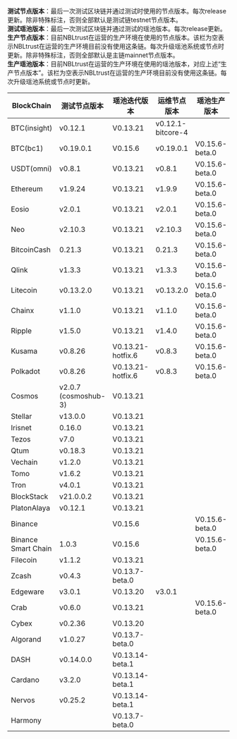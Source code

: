 **测试节点版本**：最后一次测试区块链并通过测试时使用的节点版本。每次release更新。除非特殊标注，否则全部默认是测试链testnet节点版本。<br/>
**测试瑶池版本**：最后一次测试区块链并通过测试的瑶池版本。每次release更新。<br/>
**生产节点版本**：目前NBLtrust在运营的生产环境在使用的节点版本。该栏为空表示NBLtrust在运营的生产环境目前没有使用这条链。每次升级瑶池系统或节点时更新。除非特殊标注，否则全部默认是主链mainnet节点版本。<br/>
**生产瑶池版本**：目前NBLtrust在运营的生产环境在使用的瑶池版本，对应上述“生产节点版本”。该栏为空表示NBLtrust在运营的生产环境目前没有使用这条链。每次升级瑶池系统或节点时更新。<br/>


| BlockChain  | 测试节点版本 | 瑶池迭代版本 | 运维节点版本 | 瑶池生产版本 |
| ----------- | ---------- | ---------- | ---------- | ---------- | 
| BTC(insight) | v0.12.1    | V0.13.21 |    v0.12.1-bitcore-4  |  |
| BTC(bc1)    | v0.19.0.1    | V0.15.6 |    v0.19.0.1  | V0.15.6-beta.0 |
| USDT(omni) | v0.8.1    | V0.13.21 |    v0.8.1  | V0.15.6-beta.0 |
| Ethereum    | v1.9.24     | V0.13.21 |     	v1.9.9 | V0.15.6-beta.0 |
| Eosio       | v2.0.1 | V0.13.21 | v2.0.1 | V0.15.6-beta.0 |
| Neo         | v2.10.3    | V0.13.21 |    	v2.10.3 | V0.15.6-beta.0   |
| BitcoinCash | 0.21.3     | V0.13.21 | 0.21.3   | V0.15.6-beta.0 |
| Qlink       | v1.3.3     | V0.13.21 |  	v1.3.3    | V0.15.6-beta.0 |
| Litecoin    | v0.13.2.0    | V0.13.21 |   v0.13.2.0   | V0.15.6-beta.0 |
| Chainx      | v1.1.0     | V0.13.21 |  v1.1.0    | V0.15.6-beta.0 | 
| Ripple      | v1.5.0     | V0.13.21 |  	v1.4.0    | V0.15.6-beta.0 |
| Kusama      | v0.8.26    | V0.13.21-hotfix.6 |  v0.8.3  | V0.15.6-beta.0 | 
| Polkadot      | v0.8.26    | V0.13.21-hotfix.6 |  v0.8.3  | V0.15.6-beta.0 |
| Cosmos      | v2.0.7 (cosmoshub-3)     | V0.13.21 |    |  |
| Stellar     | v13.0.0    | V0.13.21 |    |  |
| Irisnet     | 0.16.0    | V0.13.21 |  	   |  |
| Tezos       | v7.0   | V0.13.21 |      |  |
| Qtum        | v0.18.3    | V0.13.21 |     |  | 
| Vechain     | v1.2.0     | V0.13.21 |      |  |
| Tomo        | v1.6.2     | V0.13.21 |      |  | 
| Tron        | v4.0.1 | V0.13.21 |     	       |  |
| BlockStack  | v21.0.0.2 | V0.13.21 |     	       |  |
| PlatonAlaya      | v0.12.1   | V0.13.21 |   |    |
| Binance     | |V0.15.6 | |V0.15.6-beta.0
| Binance Smart Chain    |1.0.3 |V0.15.6 | |V0.15.6-beta.0
| Filecoin     |v1.1.2 |V0.13.21 | |
| Zcash       | v0.4.3     | V0.13.7-beta.0 |   	   |  | 
| Edgeware    | v3.0.1    | V0.13.20 | v3.0.1     |       | 
| Crab        |  v0.6.0   | V0.13.21 |         | V0.15.6-beta.0    |
| Cybex       | v0.2.36    | V0.13.20 |   	  |  |
| Algorand    | v1.0.27    | V0.13.7-beta.0 |      |  |
| DASH        | v0.14.0.0   | V0.13.14-beta.1 |        |    |
| Cardano     | v3.2.0     | V0.13.14-beta.1 |            |            | 
| Nervos      | v0.25.2   | V0.13.14-beta.1 |            |         | 
| Harmony     |            | V0.13.7-beta.0 |            | | 
